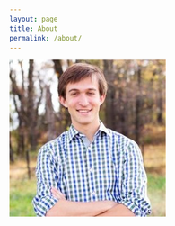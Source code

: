 ```yaml
---
layout: page
title: About
permalink: /about/
---
```

![profile picture](/images/profile.jpg "This is me!")